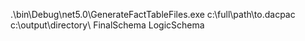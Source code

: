 ﻿.\bin\Debug\net5.0\GenerateFactTableFiles.exe c:\full\path\to.dacpac c:\output\directory\ FinalSchema LogicSchema
